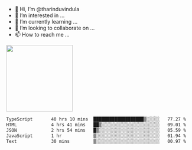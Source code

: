 - 👋 Hi, I’m @tharinduvindula
- 👀 I’m interested in ...
- 🌱 I’m currently learning ...
- 💞️ I’m looking to collaborate on ...
- 📫 How to reach me ...

<!---
tharinduvindula/tharinduvindula is a ✨ special ✨ repository because its `README.md` (this file) appears on your GitHub profile.
You can click the Preview link to take a look at your changes.
--->

<img height="180em" src="https://github-readme-stats.vercel.app/api?username=tharinduvindula&show_icons=true&hide_border=false&&count_private=true&include_all_commits=true" />


<!--START_SECTION:waka-->

```txt
TypeScript       40 hrs 10 mins  ███████████████████▒░░░░░   77.27 %
HTML             4 hrs 41 mins   ██▒░░░░░░░░░░░░░░░░░░░░░░   09.01 %
JSON             2 hrs 54 mins   █▒░░░░░░░░░░░░░░░░░░░░░░░   05.59 %
JavaScript       1 hr            ▒░░░░░░░░░░░░░░░░░░░░░░░░   01.94 %
Text             30 mins         ▒░░░░░░░░░░░░░░░░░░░░░░░░   00.97 %
```

<!--END_SECTION:waka-->
